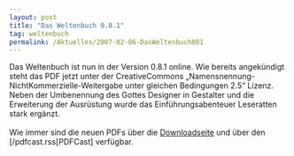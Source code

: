 ```yaml
---
layout: post
title: "Das Weltenbuch 0.8.1"
tag: weltenbuch
permalink: /Aktuelles/2007-02-06-DasWeltenbuch081
---
```


<p>Das Weltenbuch ist nun in der Version 0.8.1 online. Wie bereits angek&uuml;ndigt steht das PDF jetzt unter der CreativeCommons &bdquo;Namensnennung-NichtKommerzielle-Weitergabe unter gleichen Bedingungen 2.5&ldquo; Lizenz. Neben der Umbenennung des Gottes Designer in Gestalter und die Erweiterung der Ausr&uuml;stung wurde das Einf&uuml;hrungsabenteuer Leseratten stark erg&auml;nzt.<br/>
<br/>
Wie immer sind die neuen PDFs &uuml;ber die <a href="/downloads">Downloadseite</a> und &uuml;ber den [/pdfcast.rss[PDFCast] verf&uuml;gbar.</p>


